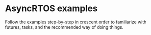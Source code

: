 # AsyncRTOS examples

Follow the examples step-by-step in crescent order to familiarize with futures, tasks, and the recommended way of doing things.
